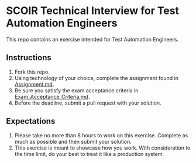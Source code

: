 # SCOIR Technical Interview for Test Automation Engineers
This repo contains an exercise intended for Test Automation Engineers.

## Instructions
1. Fork this repo.
1. Using technology of your choice, complete the assignment found in [Assignment.md](./Assignment.md).
1. Be sure you satisfy the exam acceptance criteria in [Exam_Acceptance_Criteria.md](./Exam_Acceptance_Criteria.md).
1. Before the deadline, submit a pull request with your solution.


## Expectations
1. Please take no more than 8 hours to work on this exercise. Complete as much as possible and then submit your solution.
1. This exercise is meant to showcase how you work. With consideration to the time limit, do your best to treat it like a production system.
